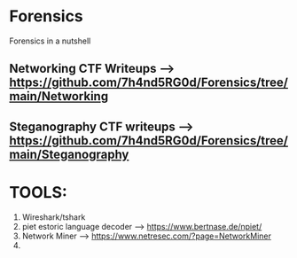 # Forensics
Forensics in a nutshell

## Networking CTF Writeups -->  https://github.com/7h4nd5RG0d/Forensics/tree/main/Networking 
## Steganography CTF writeups --> https://github.com/7h4nd5RG0d/Forensics/tree/main/Steganography  

# TOOLS:  
1) Wireshark/tshark  
2) piet estoric language decoder --> https://www.bertnase.de/npiet/
3) Network Miner --> https://www.netresec.com/?page=NetworkMiner
4) 

